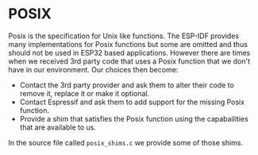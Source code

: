 # POSIX
Posix is the specification for Unix like functions.  The ESP-IDF provides many implementations for Posix functions but some are omitted and thus should not be used in ESP32 based applications.  However there are times when we received 3rd party code that uses a Posix function that we don't have in our environment.  Our choices then become:

* Contact the 3rd party provider and ask them to alter their code to remove it, replace it or make it optional.
* Contact Espressif and ask them to add support for the missing Posix function.
* Provide a shim that satisfies the Posix function using the capabailities that are available to us.

In the source file called `posix_shims.c` we provide some of those shims.